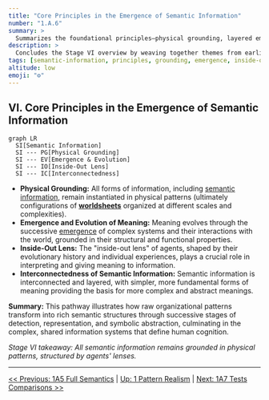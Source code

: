 ```yaml
---
title: "Core Principles in the Emergence of Semantic Information"
number: "1.A.6"
summary: >
  Summarizes the foundational principles—physical grounding, layered emergence, the inside-out lens, and interconnectedness—that govern how semantic information arises.
description: >
  Concludes the Stage VI overview by weaving together themes from earlier thresholds, emphasizing that meaning remains rooted in physical patterns while gaining complexity through evolutionary and cognitive layering.
tags: [semantic-information, principles, grounding, emergence, inside-out-lens]
altitude: low
emoji: "⚙️"
---
```


## VI. Core Principles in the Emergence of Semantic Information

```mermaid
graph LR
  SI[Semantic Information] 
  SI --- PG[Physical Grounding]
  SI --- EV[Emergence & Evolution]
  SI --- IO[Inside-Out Lens]
  SI --- IC[Interconnectedness]
```

- **Physical Grounding:** All forms of information, including [semantic information](../../glossary/S.md#semantic-information), remain instantiated in physical patterns (ultimately configurations of **[worldsheets](../../glossary/W.md#worldsheet)** organized at different scales and complexities).
- **Emergence and Evolution of Meaning:** Meaning evolves through the successive [emergence](../../glossary/E.md#emergence) of complex systems and their interactions with the world, grounded in their structural and functional properties.
- **Inside-Out Lens:** The "inside-out lens" of agents, shaped by their evolutionary history and individual experiences, plays a crucial role in interpreting and giving meaning to information.
- **Interconnectedness of Semantic Information:** Semantic information is interconnected and layered, with simpler, more fundamental forms of meaning providing the basis for more complex and abstract meanings.

**Summary:** This pathway illustrates how raw organizational patterns transform into rich semantic structures through successive stages of detection, representation, and symbolic abstraction, culminating in the complex, shared information systems that define human cognition.

*Stage VI takeaway: All semantic information remains grounded in physical patterns, structured by agents' lenses.*

---
[<< Previous: 1A5 Full Semantics](1a5-full-semantics.md) | [Up: 1 Pattern Realism](../1-pattern-realism.md) | [Next: 1A7 Tests Comparisons >>](1a7-tests-comparisons.md)
